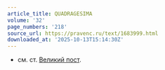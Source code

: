 ```yaml
---
article_title: QUADRAGESIMA
volume: '32'
page_numbers: '218'
source_url: https://pravenc.ru/text/1683999.html
downloaded_at: '2025-10-13T15:14:30Z'
---
```


- см. ст. [Великий пост](<https://pravenc.ru/text/Великий пост.html>).

